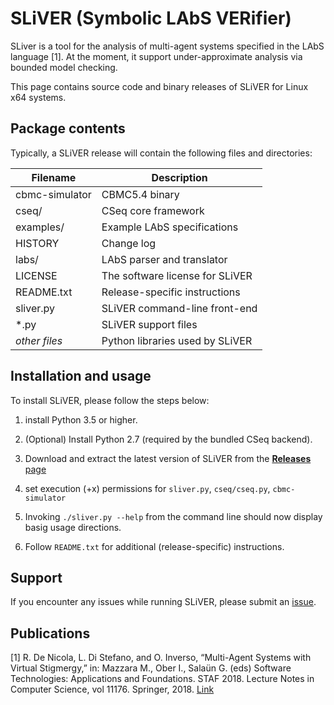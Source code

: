 
# SLiVER (Symbolic LAbS VERifier)

SLiver is a tool for the analysis of multi-agent systems specified in the
LAbS language [1]. At the moment, it support under-approximate analysis
via bounded model checking.

This page contains source code and binary releases of SLiVER for Linux x64 systems.

## Package contents 

Typically, a SLiVER release will contain the following files and directories:

|Filename|Description
|-------------------|----------------------------------|
|cbmc-simulator     |CBMC5.4 binary|
|cseq/              |CSeq core framework|
|examples/          |Example LAbS specifications|
|HISTORY            |Change log|
|labs/              |LAbS parser and translator|
|LICENSE            |The software license for SLiVER|
|README.txt         |Release-specific instructions|
|sliver.py          |SLiVER command-line front-end|
|*.py               |SLiVER support files| 
|*other files*      |Python libraries used by SLiVER|

## Installation and usage

To install SLiVER, please follow the steps below:

1. install Python 3.5 or higher.
    
2. (Optional) Install Python 2.7 (required by the bundled CSeq backend).

3. Download and extract the latest version of SLiVER from the [**Releases** page](https://github.com/labs-lang/sliver/releases)

4. set execution (+x) permissions for `sliver.py`, `cseq/cseq.py`, `cbmc-simulator` 
5. Invoking `./sliver.py --help` from the command line should now display basig usage directions.

6. Follow `README.txt` for additional (release-specific) instructions.

## Support

If you encounter any issues while running SLiVER, please submit
an [issue](https://github.com/labs-lang/sliver/issues).

## Publications

[1] R. De Nicola, L. Di Stefano, and O. Inverso, “Multi-Agent Systems with Virtual Stigmergy,” in: Mazzara M., Ober I., Salaün G. (eds) Software Technologies: Applications and Foundations. STAF 2018. Lecture Notes in Computer Science, vol 11176. Springer, 2018. [Link](https://link.springer.com/chapter/10.1007%2F978-3-030-04771-9_26)
